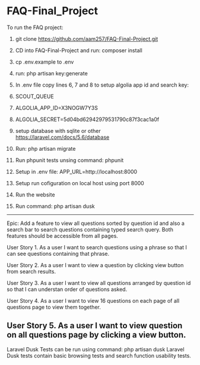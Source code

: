 # FAQ-Final_Project

To run the FAQ project:

1. git clone https://github.com/aam257/FAQ-Final-Project.git
2. CD into FAQ-Final-Project and run: composer install
3. cp .env.example to .env
4. run: php artisan key:generate

5. In .env file copy lines 6, 7 and 8 to setup algolia app id and search key:

6. SCOUT_QUEUE
7. ALGOLIA_APP_ID=X3NOGW7Y3S
8. ALGOLIA_SECRET=5d04bd62942979531790c87f3cac1a0f

9. setup database with sqlite or other https://laravel.com/docs/5.6/database
10. Run: php artisan migrate
11. Run phpunit tests unsing command: phpunit
12. Setup in .env file: APP_URL=http://localhost:8000
13. Setup run cofiguration on local host using port 8000 
14. Run the website
15. Run command: php artisan dusk

----------------------------------------------------------------------------------------
Epic: Add a feature to view all questions sorted by question id and also a search bar to search questions containing typed search query. Both features should be accessible from all pages.

User Story 1. As a user I want to search questions using a phrase so that I can see questions containing that phrase.

User Story 2. As a user I want to view a question by clicking view button from search results.

User Story 3. As a user I want to view all questions arranged by question id so that I can understan order of questions asked.

User Story 4. As a user I want to view 16 questions on each page of all questions page to view them together.

User Story 5. As a user I want to view question on all questions page by clicking a view button.
----------------------------------------------------------------------------------------
Laravel Dusk Tests can be run using command: php artisan dusk 
Laravel Dusk tests contain basic browsing tests and search function usability tests.

